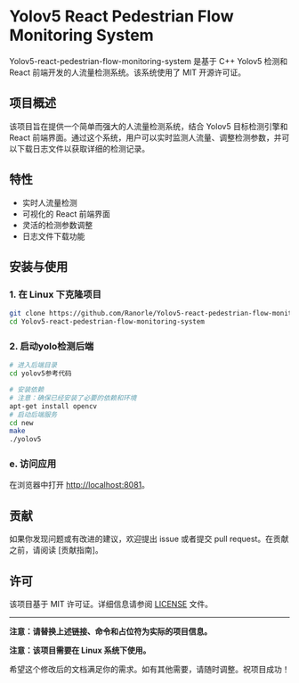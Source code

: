 # Yolov5 React Pedestrian Flow Monitoring System

Yolov5-react-pedestrian-flow-monitoring-system 是基于 C++ Yolov5 检测和 React 前端开发的人流量检测系统。该系统使用了 MIT 开源许可证。

## 项目概述

该项目旨在提供一个简单而强大的人流量检测系统，结合 Yolov5 目标检测引擎和 React 前端界面。通过这个系统，用户可以实时监测人流量、调整检测参数，并可以下载日志文件以获取详细的检测记录。

## 特性

- 实时人流量检测
- 可视化的 React 前端界面
- 灵活的检测参数调整
- 日志文件下载功能

## 安装与使用

### 1. 在 Linux 下克隆项目

```bash
git clone https://github.com/Ranorle/Yolov5-react-pedestrian-flow-monitoring-system.git
cd Yolov5-react-pedestrian-flow-monitoring-system
```

### 2. 启动yolo检测后端

```bash
# 进入后端目录
cd yolov5参考代码

# 安装依赖
# 注意：确保已经安装了必要的依赖和环境
apt-get install opencv
# 启动后端服务
cd new
make
./yolov5
```


### e. 访问应用

在浏览器中打开 [http://localhost:8081](http://localhost:8081)。

## 贡献

如果你发现问题或有改进的建议，欢迎提出 issue 或者提交 pull request。在贡献之前，请阅读 [贡献指南]。

## 许可

该项目基于 MIT 许可证。详细信息请参阅 [LICENSE](LICENSE) 文件。

---

**注意：请替换上述链接、命令和占位符为实际的项目信息。**

**注意：该项目需要在 Linux 系统下使用。**

希望这个修改后的文档满足你的需求。如有其他需要，请随时调整。祝项目成功！